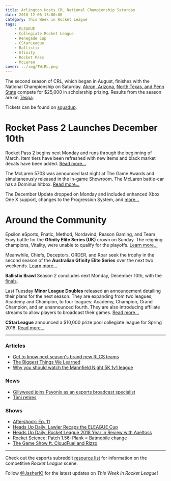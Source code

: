 ```yaml
---
title: Arlington Hosts CRL National Championship Saturday
date: 2018-12-06 13:00:00
category: This Week in Rocket League
tags:
    - ELEAGUE
    - Collegiate Rocket League
    - Renegade Cup
    - CStarLeague
    - Ballistix
    - Gfinity
    - Rocket Pass
    - McLaren
cover: ../img/TWiRL.png
---
```


The second season of CRL, which began in August, finishes with the National Championship on Saturday. [Akron, Arizona](https://www.rocketleagueesports.com/news/crl-top-four-preview-university-of-akron-and-university-of-arizona/), [North Texas, and Penn State](https://www.rocketleagueesports.com/news/crl-top-four-preview-university-of-north-texas-and-pennsylvania-state-university/) compete for \$25,000 in scholarship prizing. Results from the season are on [Tespa](https://compete.tespa.org/tournament/120).

Tickets can be found on [squadup](https://crl18tickets.squadup.com).

# Rocket Pass 2 Launches December 10th

Rocket Pass 2 begins next Monday and runs through the beginning of March. Item tiers have been refreshed with new items and black market decals have been added. [Read more...](https://www.rocketleague.com/game-info/rocketpass/rocket-pass-2/)

The McLaren 570S was announced last night at The Game Awards and simultaneously released in the in-game Showroom. The McLaren battle-car has a Dominus hitbox. [Read more...](https://www.rocketleague.com/news/mclaren-570s-car-pack-available-now/)

The December Update dropped on Monday and included enhanced Xbox One X support, changes to the Progression System, and [more...](https://www.rocketleague.com/news/patch-notes-v1-56-december-update/)

# Around the Community

Epsilon eSports, Fnatic, Method, Nordavind, Reason Gaming, and Team Envy battle for the **Gfinity Elite Series (UK)** crown on Sunday. The reigning champions, Vitality, were unable to qualify for the playoffs. [Learn more...](https://liquipedia.net/rocketleague/Gfinity/UK/Elite_Series/Season_4)

Meanwhile, Chiefs, Deceptors, ORDER, and Roar seek the trophy in the second season of the **Australian Gfinity Elite Series** over the next two weekends. [Learn more...](https://liquipedia.net/rocketleague/Gfinity/Australia/Elite_Series/Season_2)

**Ballistix Brawl** Season 2 concludes next Monday, December 10th, with the [finals](https://liquipedia.net/rocketleague/Ballistix/Brawl/Season_2).

Last Tuesday **Minor League Doubles** released an announcement detailing their plans for the next season. They are expanding from two leagues, Academy and Champion, to four leagues: Academy, Champion, Grand Champion, and an unannounced fourth. They are also introducing affiliate streams to allow players to broadcast their games. [Read more...](https://www.mldoubles.com/single-post/2018/12/04/MLD-Update)

**CStarLeague** announced a \$10,000 prize pool collegiate league for Spring 2018. [Read more...](https://cstarleague.com/rl/news_articles/964)

---

### Articles

-   [Get to know next season's brand new RLCS teams](https://www.redbull.com/int-en/rlcs-new-season-7-teams)
-   [The Biggest Things We Learned](https://www.eleague.com/rocketleague-2018/news/the-biggest-things-we-learned?sf203767810=1)
-   [Why you should watch the Mannfield Night 5K 1v1 league](https://www.dailyesports.gg/mannfield-night-5k-rocket-league/)

### News

-   [Gillyweed joins Psyonix as an esports broadcast specialist](https://twitter.com/GillyweedTV/status/1070532465503088640)
-   [Timi retires](https://twitter.com/timifalodun/status/1070157331491483648)

### Shows

-   [Aftershock: Ep. 11](https://www.youtube.com/watch?v=7gOLscHULaM)
-   [Heads Up Daily: Lawler Recaps the ELEAGUE Cup](https://www.youtube.com/watch?v=LxCV6pZmdpc)
-   [Heads Up Daily: Rocket League 2018 Year in Review with Axeltoss](https://www.youtube.com/watch?v=B26hU13EjsE)
-   [Rocket Science: Patch 1.56: Plank = Batmobile change](https://www.youtube.com/watch?v=cDYFM8KDnA4)
-   [The Game Show ft. CloudFuel and Rizzo](https://www.sportsnet.ca/650/the-game-show/nov-30-our-first-show/)

---

Check out the esports subreddit [resource list](https://www.reddit.com/r/RocketLeagueEsports/wiki/links) for information on the competitive _Rocket League_ scene.

Follow [@JasherIO](https://twitter.com/JasherIO) for the latest updates on _This Week in Rocket League_!
